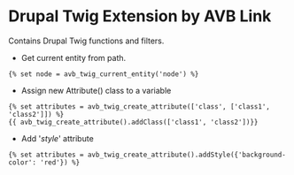 # Drupal Twig Extension by AVB Link

Contains Drupal Twig functions and filters.

- Get current entity from path.
```twig
{% set node = avb_twig_current_entity('node') %}
```
  
- Assign new Attribute() class to a variable
```twig
{% set attributes = avb_twig_create_attribute(['class', ['class1', 'class2']]) %}
{{ avb_twig_create_attribute().addClass(['class1', 'class2'])}}
```

- Add '*style*' attribute
```twig
{% set attributes = avb_twig_create_attribute().addStyle({'background-color': 'red'}) %}
```
